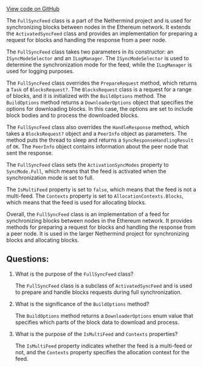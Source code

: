 [View code on GitHub](https://github.com/NethermindEth/nethermind/src/Nethermind/Nethermind.Synchronization/Blocks/FullSyncFeed.cs)

The `FullSyncFeed` class is a part of the Nethermind project and is used for synchronizing blocks between nodes in the Ethereum network. It extends the `ActivatedSyncFeed` class and provides an implementation for preparing a request for blocks and handling the response from a peer node.

The `FullSyncFeed` class takes two parameters in its constructor: an `ISyncModeSelector` and an `ILogManager`. The `ISyncModeSelector` is used to determine the synchronization mode for the feed, while the `ILogManager` is used for logging purposes.

The `FullSyncFeed` class overrides the `PrepareRequest` method, which returns a `Task` of `BlocksRequest?`. The `BlocksRequest` class is a request for a range of blocks, and it is initialized with the `BuildOptions` method. The `BuildOptions` method returns a `DownloaderOptions` object that specifies the options for downloading blocks. In this case, the options are set to include block bodies and to process the downloaded blocks.

The `FullSyncFeed` class also overrides the `HandleResponse` method, which takes a `BlocksRequest?` object and a `PeerInfo` object as parameters. The method puts the thread to sleep and returns a `SyncResponseHandlingResult` of `OK`. The `PeerInfo` object contains information about the peer node that sent the response.

The `FullSyncFeed` class sets the `ActivationSyncModes` property to `SyncMode.Full`, which means that the feed is activated when the synchronization mode is set to full.

The `IsMultiFeed` property is set to `false`, which means that the feed is not a multi-feed. The `Contexts` property is set to `AllocationContexts.Blocks`, which means that the feed is used for allocating blocks.

Overall, the `FullSyncFeed` class is an implementation of a feed for synchronizing blocks between nodes in the Ethereum network. It provides methods for preparing a request for blocks and handling the response from a peer node. It is used in the larger Nethermind project for synchronizing blocks and allocating blocks.
## Questions: 
 1. What is the purpose of the `FullSyncFeed` class?
    
    The `FullSyncFeed` class is a subclass of `ActivatedSyncFeed` and is used to prepare and handle blocks requests during full synchronization.

2. What is the significance of the `BuildOptions` method?
    
    The `BuildOptions` method returns a `DownloaderOptions` enum value that specifies which parts of the block data to download and process.

3. What is the purpose of the `IsMultiFeed` and `Contexts` properties?
    
    The `IsMultiFeed` property indicates whether the feed is a multi-feed or not, and the `Contexts` property specifies the allocation context for the feed.